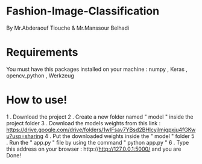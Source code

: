 # Fashion-Image-Classification
 By Mr.Abderaouf Tiouche & Mr.Manssour Belhadi 
 
# Requirements
  You must have this packages installed on your machine :
  numpy , Keras , opencv_python , Werkzeug 
  
# How to use! 
 1 . Download the project 
 2 . Create a new folder named " model " inside the project folder
 3 . Download the models weights from this link : https://drive.google.com/drive/folders/1wIFsav7YBsd2BHlcyjlmigpxju4fGKwu?usp=sharing 
 4 . Put the downloaded weights inside the " model " folder
 5 . Run the " app.py " file by using the command " python app.py " 
 6 . Type this address on your browser : http://http://127.0.0.1:5000/ and you are Done!
 
 
